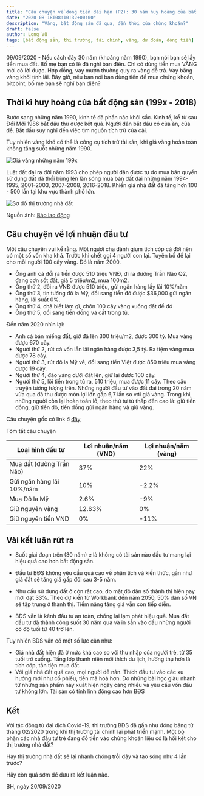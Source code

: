```yaml
---
title: "Câu chuyện về dòng tiền dài hạn (P2): 30 năm huy hoàng của bất động sản"
date: "2020-08-18T08:10:32+00:00"
description: "Vàng, bất động sản đã qua, đến thời của chứng khoán?"
draft: false
author: Long Vũ
tags: [bất động sản, thị trường, tài chính, vàng, dự đoán, dòng tiền]
---
```


09/09/2020 - Nếu cách đây 30 năm (khoảng năm 1990), bạn nói bạn sẽ lấy tiền mua đất. Bố mẹ bạn có lẽ đã nghĩ bạn điên. Chỉ có dùng tiền mua VÀNG mới có lời được. Hợp đồng, vay mượn thường quy ra vàng để trả. Vay bằng vàng khỏi tính lãi.
Bây giờ, nếu bạn nói bạn dùng tiền để mua chứng khoán, bitcoint, bố mẹ bạn sẽ nghĩ bạn điên?

## Thời kì huy hoàng của bất động sản (199x - 2018)

Bước sang những năm 1990, kinh tế đã phần nào khởi sắc. Kinh tế, kể từ sau Đổi Mới 1986 bắt đầu thu được kết quả. Người dân bắt đầu có của ăn, của để. Bắt đầu suy nghĩ đến việc tìm nguồn tích trữ của cải.

Tuy nhiên vàng khó có thể là công cụ tích trữ tài sản, khi giá vàng hoàn toàn không tăng suốt những năm 1990. 

![Giá vàng những năm 199x](/post/img/gold_30_year_o_usd.png)

Luật đất đai ra đời năm 1993 cho phép người dân được tự do mua bán quyền sử dụng đất đã thổi bùng lên làn sóng mua bán đất đai những năm 1994-1995, 2001-2003, 2007-2008, 2016-2018. Khiến giá nhà đất đã tăng hơn 100 - 500 lần tại khu vực thành phố lớn.

![Sơ đồ thị trường nhà đất](/post/img/th-truong-nha-dat.jpg)

Nguồn ảnh: [Báo lao động](https://laodong.vn/archived/nhin-lai-20-nam-dinh-cao-va-vuc-sau-cua-bds-673322.ldo)

## Câu chuyện về lợi nhuận đầu tư

Một câu chuyện vui kể rằng. Một người cha dành giụm tích cóp cả đời nên có một số vốn kha khá. Trước khi chết gọi 4 người con lại. Tuyên bố để lại cho mỗi người 100 cây vàng. Đó là năm 2000.
- Ông anh cả đổi ra tiền được 510 triệu VNĐ, đi ra đường Trần Não Q2, đang cơn sốt đất, giá 5 triệu/m2, mua 100m2.
- Ông thứ 2, đổi ra VNĐ được 510 triệu, gửi ngân hàng lấy lãi 10%/năm
- Ông thứ 3, tin tưởng đô la Mỹ, đổi sang tiền đô được $36,000 gửi ngân hàng, lãi suất 0%.
- Ông thứ 4, chả biết làm gì, chôn 100 cây vàng xuống đất để đó
- Ông thứ 5, đổi sang tiền đồng và cất trong tủ.

Đến năm 2020 nhìn lại:

- Anh cả bán miếng đất, giờ đã lên 300 triệu/m2, được 300 tỷ. Mua vàng được 670 cây.
- Người thứ 2, rút cả vốn lẫn lãi ngân hàng được 3,5 tỷ. Ra tiệm vàng mua được 78 cây.
- Người thứ 3, rút đô la Mỹ về, đổi sang tiền Việt được 850 triệu mua vàng được 19 cây.
- Người thứ 4, đào vàng dưới đất lên, giữ lại được 100 cây.
- Người thứ 5, lôi tiền trong tủ ra, 510 triệu, mua được 11 cây.
Theo câu truyện tưởng tượng trên. Những người đầu tư vào đất đai trong 20 năm vừa qua đã thu được món lợi lớn gấp 6,7 lần so với giá vàng. Trong khi, những người còn lại hoàn toàn lỗ, theo thứ tự từ thấp đến cao là: giữ tiền đồng, giữ tiền đô, tiền đồng gửi ngân hàng và giữ vàng.

Câu chuyện gốc có link ở [đây](https://www.facebook.com/groups/reviewbatdongsanvietnam/permalink/358326101854531)

Tóm tắt câu chuyện 

|  Loại hình đầu tư |  Lợi nhuận/năm (VND) | Lợi nhuận/năm (vàng)  |
|---|---|---|
|  Mua đất (đường Trần Não) | 37%   | 22%  | 
| Gửi ngân hàng lãi 10%/năm  | 10%  | -2.2%  |
| Mua Đô la Mỹ | 2.6%  | -9%  |
| Giữ nguyên vàng  | 12.63%  | 0%  |
| Giữ nguyên tiền VND  | 0%  | -11%  |

## Vài kết luận rút ra 
- Suốt giai đoạn trên (30 năm) e là không có tài sản nào đầu tư mang lại hiệu quả cao hơn bất động sản.

- Đầu tư BĐS không yêu cầu quá cao về phân tích và kiến thức, gần như giá đất sẽ tăng giá gấp đôi sau 3-5 năm. 

- Nhu cầu sử dụng đất ở còn rất cao, do mật độ dân số thành thị hiện nay mới đạt 33%. Theo dự kiến từ Workbank đến năm 2050, 50% dân số VN sẽ tập trung ở thành thị. Tiềm năng tăng giá vẫn còn tiếp diễn. 

- BĐS vẫn là kênh đầu tư an toàn, chống lại lạm phát hiệu quả. Mua đất đầu tư đã thành công suốt 30 năm qua và in sẵn vào đầu những người có độ tuổi từ 40 trở lên.

Tuy nhiên BDS vẫn có một số lực cản như:

- Giá nhà đất hiện đã ở mức khá cao so với thu nhập của người trẻ, từ 35 tuổi trở xuống. Tầng lớp thanh niên mới thích du lịch, hưởng thụ hơn là tích cóp, tằn tiện mua đất. 
- Với giá nhà đất quá cao, mọi người dễ nản. Thích đầu tư vào các xu hướng mới như cổ phiếu, tiền mã hoá hơn. Do những bài học giàu nhanh từ những sản phẩm này xuất hiện ngày càng nhiều và yêu cầu vốn đầu tư không lớn. Tài sản có tính linh động cao hơn BĐS

## Kết

Với tác động từ đại dịch Covid-19, thị trường BĐS đã gần như đóng băng từ tháng 02/2020 trong khi thị trường tài chính lại phát triển mạnh. Một bộ phận các nhà đầu tư trẻ đang đổ tiền vào chứng khoán liệu có là hồi kết cho thị trường nhà đất? 

Hay thị trường nhà đất sẽ lại nhanh chóng trỗi dậy và tạo sóng như 4 lần trước?

Hãy còn quá sớm để đưu ra kết luận nào. 

BH, ngày 20/09/2020